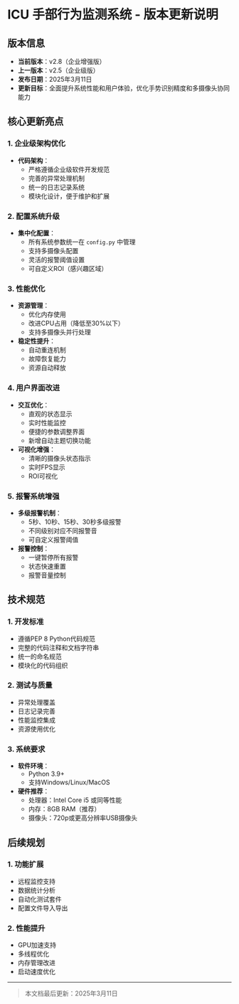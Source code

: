 # ICU 手部行为监测系统 - 版本更新说明

## 版本信息
- **当前版本**：v2.8（企业增强版）
- **上一版本**：v2.5（企业级版）
- **发布日期**：2025年3月11日
- **更新目标**：全面提升系统性能和用户体验，优化手势识别精度和多摄像头协同能力

## 核心更新亮点

### 1. 企业级架构优化
- **代码架构**：
  - 严格遵循企业级软件开发规范
  - 完善的异常处理机制
  - 统一的日志记录系统
  - 模块化设计，便于维护和扩展

### 2. 配置系统升级
- **集中化配置**：
  - 所有系统参数统一在 `config.py` 中管理
  - 支持多摄像头配置
  - 灵活的报警阈值设置
  - 可自定义ROI（感兴趣区域）

### 3. 性能优化
- **资源管理**：
  - 优化内存使用
  - 改进CPU占用（降低至30%以下）
  - 支持多摄像头并行处理
- **稳定性提升**：
  - 自动重连机制
  - 故障恢复能力
  - 资源自动释放

### 4. 用户界面改进
- **交互优化**：
  - 直观的状态显示
  - 实时性能监控
  - 便捷的参数调整界面
  - 新增自动主题切换功能
- **可视化增强**：
  - 清晰的摄像头状态指示
  - 实时FPS显示
  - ROI可视化

### 5. 报警系统增强
- **多级报警机制**：
  - 5秒、10秒、15秒、30秒多级报警
  - 不同级别对应不同报警音
  - 可自定义报警阈值
- **报警控制**：
  - 一键暂停所有报警
  - 状态快速重置
  - 报警音量控制

## 技术规范

### 1. 开发标准
- 遵循PEP 8 Python代码规范
- 完整的代码注释和文档字符串
- 统一的命名规范
- 模块化的代码组织

### 2. 测试与质量
- 异常处理覆盖
- 日志记录完善
- 性能监控集成
- 资源使用优化

### 3. 系统要求
- **软件环境**：
  - Python 3.9+
  - 支持Windows/Linux/MacOS
- **硬件推荐**：
  - 处理器：Intel Core i5 或同等性能
  - 内存：8GB RAM（推荐）
  - 摄像头：720p或更高分辨率USB摄像头

## 后续规划

### 1. 功能扩展
- 远程监控支持
- 数据统计分析
- 自动化测试套件
- 配置文件导入导出

### 2. 性能提升
- GPU加速支持
- 多线程优化
- 内存管理改进
- 启动速度优化

---

> 本文档最后更新：2025年3月11日
